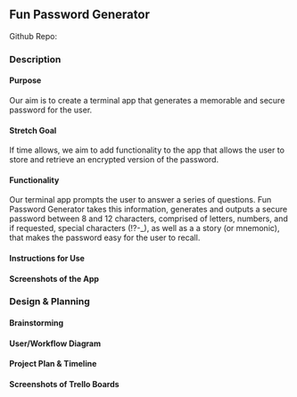 ## Fun Password Generator ##

Github Repo:

### Description ###

#### Purpose ####

Our aim is to create a terminal app that generates a memorable and secure password for the user.

#### Stretch Goal ####

If time allows, we aim to add functionality to the app that allows the user to store and retrieve an encrypted version of the password. 

#### Functionality ####

Our terminal app prompts the user to answer a series of questions. Fun Password Generator takes this information, generates and outputs a secure password between 8 and 12 characters, comprised of letters, numbers, and if requested, special characters (!?-_), as well as a a story (or mnemonic), that makes the password easy for the user to recall. 

#### Instructions for Use ####


#### Screenshots of the App ####


### Design & Planning ###

#### Brainstorming ####

#### User/Workflow Diagram ####

#### Project Plan & Timeline ####

#### Screenshots of Trello Boards ####
